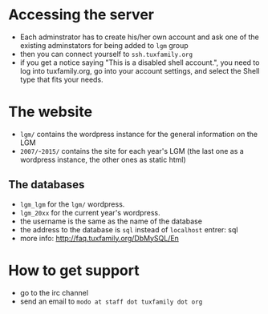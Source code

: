 # Accessing the server

- Each adminstrator has to create his/her own account and ask one of the existing adminstators for being added to `lgm` group
- then you can connect yourself to `ssh.tuxfamily.org`
- if you get a notice saying "This is a disabled shell account.", you need to log into tuxfamily.org, go into your account settings, and select the Shell type that fits your needs.

# The website

- `lgm/` contains the wordpress instance for the general information on the LGM
- `2007/`-`2015/` contains the site for each year's LGM (the last one as a wordpress instance, the other ones as static html)

## The databases

- `lgm_lgm` for the `lgm/` wordpress.
- `lgm_20xx` for the current year's wordpress.
- the username is the same as the name of the database
- the address to the database is `sql` instead of `localhost` entrer: sql
- more info: <http://faq.tuxfamily.org/DbMySQL/En>

# How to get support

- go to the irc channel
- send an email to `modo at staff dot tuxfamily dot org`
